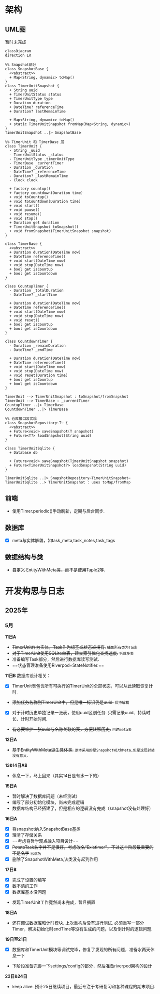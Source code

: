 # 架构
## UML图
暂时未完成

```mermaid
classDiagram
direction LR

%% Snapshot部分
class SnapshotBase {
  <<abstract>>
  + Map<String, dynamic> toMap()
}
class TimerUnitSnapshot {
  + String uuid
  + TimerUnitStatus status
  + TimerUnitType type
  + Duration duration
  + DateTime? referenceTime
  + Duration? lastRemainTime

  + Map<String, dynamic> toMap()
  + static TimerUnitSnapshot fromMap(Map<String, dynamic>)
}
TimerUnitSnapshot ..|> SnapshotBase

%% TimerUnit 和 TimerBase 层
class TimerUnit {
  - String _uuid
  - TimerUnitStatus _status
  - TimerUnitType _timerUnitType
  - TimerBase _currentTimer
  - Duration _duration
  - DateTime? _referenceTime
  - Duration? _lastRemainTime
  - Clock clock

  + factory countup()
  + factory countdown(Duration time)
  + void toCountup()
  + void toCountdown(Duration time)
  + void start()
  + void pause()
  + void resume()
  + void stop()
  + Duration get duration
  + TimerUnitSnapshot toSnapshot()
  + void fromSnapshot(TimerUnitSnapshot snapshot)
}

class TimerBase {
  <<abstract>>
  + Duration duration(DateTime now)
  + DateTime referenceTime()
  + void start(DateTime now)
  + void stop(DateTime now)
  + bool get isCountup
  + bool get isCountdown
}

class CountupTimer {
  - Duration _totalDuration
  - DateTime? _startTime

  + Duration duration(DateTime now)
  + DateTime referenceTime()
  + void start(DateTime now)
  + void stop(DateTime now)
  + void reset()
  + bool get isCountup
  + bool get isCountdown
}

class CountdownTimer {
  - Duration _remainDuration
  - DateTime? _endTime

  + Duration duration(DateTime now)
  + DateTime referenceTime()
  + void start(DateTime now)
  + void stop(DateTime now)
  + void reset(Duration time)
  + bool get isCountup
  + bool get isCountdown
}

TimerUnit --> TimerUnitSnapshot : toSnapshot/fromSnapshot
TimerUnit --> TimerBase : _currentTimer
CountupTimer ..|> TimerBase
CountdownTimer ..|> TimerBase

%% 仓库接口及实现
class SnapshotRepository~T~ {
  <<abstract>>
  + Future<void> saveSnapshot(T snapshot)
  + Future<T?> loadSnapshot(String uuid)
}

class TimerUnitSqlite {
  + Database db

  + Future<void> saveSnapshot(TimerUnitSnapshot snapshot)
  + Future<TimerUnitSnapshot?> loadSnapshot(String uuid)
}

TimerUnitSqlite ..|> SnapshotRepository~TimerUnitSnapshot~
TimerUnitSqlite ..> TimerUnitSnapshot : uses toMap/fromMap
```

## 前端
- 使用Timer.periodic()手动刷新，定期与后台同步.

## 数据库
- [x] meta与实体解耦，如task_meta,task_notes,task_tags

## 数据结构与类
- ~~自定义 EntityWithMeta类，而不是使用Tuple2等.~~

# 开发构思与日志
## 2025年
### 5月
**11日A**
- ~~TimerUnit作为实体，Task作为标签或状态被持有.~~ `抽象所有类为Task`
- ~~对于TimerUnit使用SQLite单表，建立索引优化查找速度.~~ `拆成多表`
- 准备编写Task部分，然后进行数据库读写测试.
- ==状态管理准备使用Riverpod+StateNotifier.==

**11日B**
数据库设计相关：
- [x] TimerUnit表包含所有可执行的TimerUnit的全部状态，可以从此读取恢复计时.
- ~~添加任务名称到TimerUnit中，但是唯一标识仍是uuid.~~ `保持解耦`
- [x] 对于计时历史单独记录一张表，使用uuid区别任务. 只需记录uuid、持续时长、计时开始时间.
- ~~有必要维护一张uuid与名称关联的表，方便转移历史.~~ `创建meta表`

**12日A**
- ~~基于EntityWithMeta派生具体类.~~ `原本采用的是SnapshotWithMeta,但是这层封装没有意义. `

**13&14日AB**
- 休息一下，马上回来（其实14日是有水一下的）

**15日A**
- 暂时解决了数据库问题（未经测试）
- 编写了部分初始化模块，尚未完成逻辑
- 数据库结构已经搭建了，但是相应的逻辑没有完成（snapshot没有处理好）

**16日A**
- [x] 将snapshot纳入SnapshotBase基类
- [x] 理清了存储关系
- [x] ==考虑将哲学观点融入项目设计==
- [x] ~~PotatoTask名字并不是很好，考虑改名“Existimer”，不过这个阶段最重要的不是名字~~ `已改名`
- [x] 删除了SnapshotWithMeta,该类没有起到作用

**17日B**
- [x] 完成了设置的编写
- [x] 数不清的工作
- [x] 数据库基本没问题
- 发现TimerUnit工作竟然尚未完成，暂且搁置

**18日A**
- 还在调试数据库和计时模块. 上次重构后没有进行测试. 必须重写一部分Timer，解决初始化时endTime等没有生成的问题，以及倒计时的逻辑问题. 

**19日至21日**
- [x] 数据库和TimerUnit模块等调试完毕，修复了发现的所有问题，准备水两天休息一下
- 下阶段准备完善一下settings/config的部分，然后准备riverpod架构的设计

**23日&24日**
- keep alive. 预计25日继续项目，最近专注于考研复习和各种课程的期末项目.
